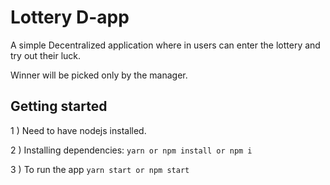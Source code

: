 # Lottery D-app
A simple Decentralized application where in users can enter the lottery and try out their luck.

Winner will be picked only by the manager.


## Getting started


1 ) Need to have nodejs installed.

2 ) Installing dependencies: `yarn or npm install or npm i`

3 ) To run the app `yarn start or npm start`
